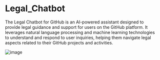 # Legal_Chatbot

The Legal Chatbot for GitHub is an AI-powered assistant designed to provide legal guidance and support for users on the GitHub platform. It leverages natural language processing and machine learning technologies to understand and respond to user inquiries, helping them navigate legal aspects related to their GitHub projects and activities.



![image](https://github.com/ayush292003/Legal_Chatbot/assets/74094464/f3f4fb46-d689-4903-9936-48bb9338f15f)

